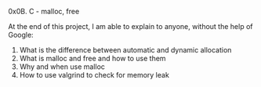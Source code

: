 0x0B. C - malloc, free

At the end of this project, I am able to explain to anyone, without the help of Google:

1. What is the difference between automatic and dynamic allocation
2. What is malloc and free and how to use them
3. Why and when use malloc
4. How to use valgrind to check for memory leak